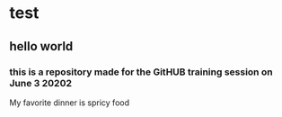 # test
## hello world ##

### this is a repository made for the GitHUB training session on June 3 20202

My favorite dinner is spricy food
